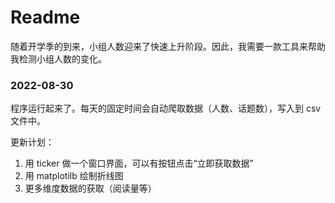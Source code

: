 # Readme

随着开学季的到来，小组人数迎来了快速上升阶段。因此，我需要一款工具来帮助我检测小组人数的变化。



### 2022-08-30

程序运行起来了。每天的固定时间会自动爬取数据（人数、话题数），写入到 csv 文件中。

更新计划：

1. 用 ticker 做一个窗口界面，可以有按钮点击“立即获取数据”
2. 用 matplotilb 绘制折线图
3. 更多维度数据的获取（阅读量等）